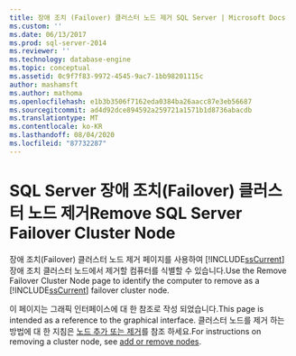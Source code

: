 ```yaml
---
title: 장애 조치 (Failover) 클러스터 노드 제거 SQL Server | Microsoft Docs
ms.custom: ''
ms.date: 06/13/2017
ms.prod: sql-server-2014
ms.reviewer: ''
ms.technology: database-engine
ms.topic: conceptual
ms.assetid: 0c9f7f83-9972-4545-9ac7-1bb98201115c
author: mashamsft
ms.author: mathoma
ms.openlocfilehash: e1b3b3506f7162eda0384ba26aacc87e3eb56687
ms.sourcegitcommit: ad4d92dce894592a259721a1571b1d8736abacdb
ms.translationtype: MT
ms.contentlocale: ko-KR
ms.lasthandoff: 08/04/2020
ms.locfileid: "87732287"
---
```

# <a name="remove-sql-server-failover-cluster-node"></a><span data-ttu-id="29404-102">SQL Server 장애 조치(Failover) 클러스터 노드 제거</span><span class="sxs-lookup"><span data-stu-id="29404-102">Remove SQL Server Failover Cluster Node</span></span>
  <span data-ttu-id="29404-103">장애 조치(Failover) 클러스터 노드 제거 페이지를 사용하여 [!INCLUDE[ssCurrent](../../includes/sscurrent-md.md)] 장애 조치 클러스터 노드에서 제거할 컴퓨터를 식별할 수 있습니다.</span><span class="sxs-lookup"><span data-stu-id="29404-103">Use the Remove Failover Cluster Node page to identify the computer to remove as a [!INCLUDE[ssCurrent](../../includes/sscurrent-md.md)] failover cluster node.</span></span>  
  
  <span data-ttu-id="29404-104">이 페이지는 그래픽 인터페이스에 대 한 참조로 작성 되었습니다.</span><span class="sxs-lookup"><span data-stu-id="29404-104">This page is intended as a reference to the graphical interface.</span></span> <span data-ttu-id="29404-105">클러스터 노드를 제거 하는 방법에 대 한 지침은 [노드 추가 또는 제거](../failover-clusters/install/add-or-remove-nodes-in-a-sql-server-failover-cluster-setup.md#Remove)를 참조 하세요.</span><span class="sxs-lookup"><span data-stu-id="29404-105">For instructions on removing a cluster node, see [add or remove nodes](../failover-clusters/install/add-or-remove-nodes-in-a-sql-server-failover-cluster-setup.md#Remove).</span></span> 
  
  
